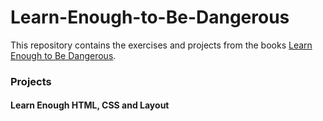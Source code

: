 # Learn-Enough-to-Be-Dangerous

This repository contains the exercises and projects from the books [Learn Enough to Be Dangerous](https://www.learnenough.com/).

### Projects

#### Learn Enough HTML, CSS and Layout
